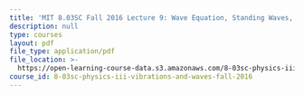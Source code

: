 ```yaml
---
title: 'MIT 8.03SC Fall 2016 Lecture 9: Wave Equation, Standing Waves, Fourier Series'
description: null
type: courses
layout: pdf
file_type: application/pdf
file_location: >-
  https://open-learning-course-data.s3.amazonaws.com/8-03sc-physics-iii-vibrations-and-waves-fall-2016/c312362ae92a7ef6216443a44a1c90fa_MIT8_03SCF16_hw_Lec9.pdf
course_id: 8-03sc-physics-iii-vibrations-and-waves-fall-2016
---
```


